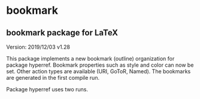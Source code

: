 # bookmark

## bookmark package for LaTeX

Version: 2019/12/03 v1.28


This package implements a new bookmark (outline) organization for
package hyperref. Bookmark properties such
as style and color can now be set. Other action types
are available (URI, GoToR, Named). The bookmarks are
generated in the first compile run.

Package hyperref uses two runs.
